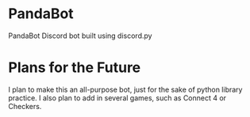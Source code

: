 # PandaBot
PandaBot Discord bot built using discord.py

# Plans for the Future
I plan to make this an all-purpose bot, just for the sake of python library practice. I also plan to add in several games, such as Connect 4 or Checkers.
